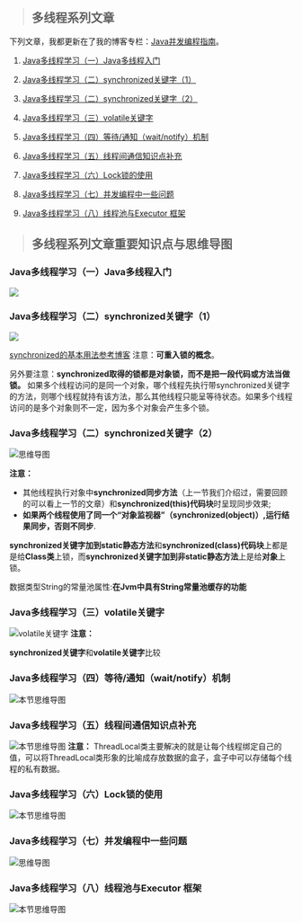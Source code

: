 > ## 多线程系列文章
下列文章，我都更新在了我的博客专栏：[Java并发编程指南](https://blog.csdn.net/column/details/20860.html)。

1. [Java多线程学习（一）Java多线程入门](http://blog.csdn.net/qq_34337272/article/details/79640870)
2. [Java多线程学习（二）synchronized关键字（1）](http://blog.csdn.net/qq_34337272/article/details/79655194)
3.  [Java多线程学习（二）synchronized关键字（2）](http://blog.csdn.net/qq_34337272/article/details/79670775)
4. [Java多线程学习（三）volatile关键字](http://blog.csdn.net/qq_34337272/article/details/79680771)
5. [Java多线程学习（四）等待/通知（wait/notify）机制](http://blog.csdn.net/qq_34337272/article/details/79690279)

6. [Java多线程学习（五）线程间通信知识点补充](http://blog.csdn.net/qq_34337272/article/details/79694226)
7. [Java多线程学习（六）Lock锁的使用](http://blog.csdn.net/qq_34337272/article/details/79714196)
8. [Java多线程学习（七）并发编程中一些问题](https://blog.csdn.net/qq_34337272/article/details/79844051)
9. [Java多线程学习（八）线程池与Executor 框架](https://blog.csdn.net/qq_34337272/article/details/79959271)


> ## 多线程系列文章重要知识点与思维导图

###  Java多线程学习（一）Java多线程入门

![](https://user-gold-cdn.xitu.io/2018/8/4/16504e0cb6bac32e?w=758&h=772&f=jpeg&s=247210)

###  Java多线程学习（二）synchronized关键字（1）
![](https://user-gold-cdn.xitu.io/2018/8/4/16504e245ceb3ea9?w=1028&h=490&f=jpeg&s=203811)

[synchronized的基本用法参考博客](https://blog.csdn.net/luoweifu/article/details/46613015)
注意：**可重入锁的概念**。

   另外要注意：**synchronized取得的锁都是对象锁，而不是把一段代码或方法当做锁。** 如果多个线程访问的是同一个对象，哪个线程先执行带synchronized关键字的方法，则哪个线程就持有该方法，那么其他线程只能呈等待状态。如果多个线程访问的是多个对象则不一定，因为多个对象会产生多个锁。

###  Java多线程学习（二）synchronized关键字（2）

![思维导图](https://user-gold-cdn.xitu.io/2018/8/4/16504e3d98213324?w=1448&h=439&f=jpeg&s=245012)

   **注意：**

   - 其他线程执行对象中**synchronized同步方法**（上一节我们介绍过，需要回顾的可以看上一节的文章）和**synchronized(this)代码块**时呈现同步效果;
   - **如果两个线程使用了同一个“对象监视器”（synchronized(object)）,运行结果同步，否则不同步**.

   **synchronized关键字加到static静态方法**和**synchronized(class)代码块**上都是是给**Class类**上锁，而**synchronized关键字加到非static静态方法**上是给**对象**上锁。

   数据类型String的常量池属性:**在Jvm中具有String常量池缓存的功能**

###  Java多线程学习（三）volatile关键字

![volatile关键字](https://user-gold-cdn.xitu.io/2018/8/4/16504e4ab69d8d58)
   **注意：**

   **synchronized关键字**和**volatile关键字**比较

### Java多线程学习（四）等待/通知（wait/notify）机制

![本节思维导图](https://user-gold-cdn.xitu.io/2018/3/25/1625d2a9188ec021?w=1254&h=452&f=jpeg&s=229471)

### Java多线程学习（五）线程间通信知识点补充

![本节思维导图](https://user-gold-cdn.xitu.io/2018/8/4/16504e618d6886c5?w=1146&h=427&f=jpeg&s=220573)
   **注意：** ThreadLocal类主要解决的就是让每个线程绑定自己的值，可以将ThreadLocal类形象的比喻成存放数据的盒子，盒子中可以存储每个线程的私有数据。

###  Java多线程学习（六）Lock锁的使用

   ![本节思维导图](https://user-gold-cdn.xitu.io/2018/3/27/1626755a8e9a8774?w=1197&h=571&f=jpeg&s=258439)

### Java多线程学习（七）并发编程中一些问题

![思维导图](https://user-gold-cdn.xitu.io/2018/4/7/162a01b71ebc4842?w=1067&h=517&f=png&s=36857)

### Java多线程学习（八）线程池与Executor 框架

![本节思维导图](https://user-gold-cdn.xitu.io/2018/5/31/163b4379a605fa18?w=1560&h=752&f=png&s=56361)

